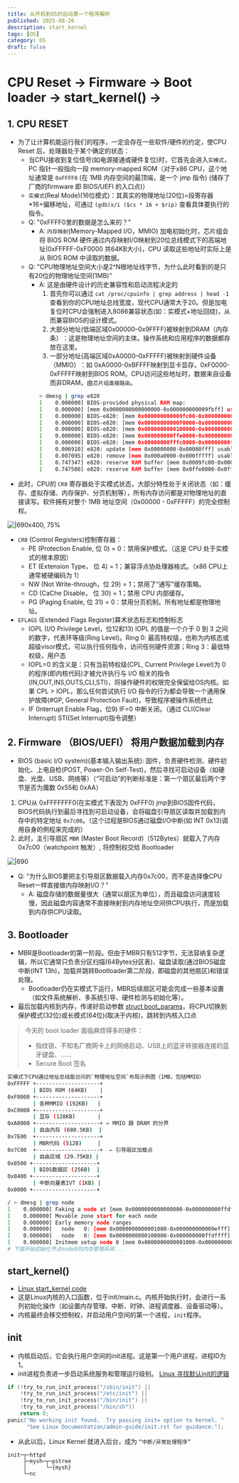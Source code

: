 ```yaml
---
title: 从开机到OS的启动第一个程序解析
published: 2025-08-26
description: start_kernel
tags: [OS]
category: OS
draft: false
---
```

# CPU Reset → Firmware → Boot loader → start_kernel() →

## 1. CPU RESET
- 为了让计算机能运行我们的程序，一定会存在一些软件/硬件的约定，使CPU Reset 后，处理器处于某个确定的状态：
  - 当CPU接收到复位信号(如电源接通或硬件复位)时，它首先会进入`实模式`，PC 指针一般指向一段 memory-mapped ROM（对于x86 CPU，这个地址通常是 `0xFFFF0` (在 1MB 内存空间的​​最顶端，是一个 jmp 指令) (储存了厂商的firmware 即 BIOS/UEFI 的入口点)）
  - `实模式`(Real Mode)(16位模式)：其真实的物理地址(20位)=段寄存器*16+偏移地址，可通过 `(gdb)x/i ($cs * 16 + $rip)` 查看具体要执行的指令。
  - Q: "0xFFFF0里的数据是怎么来的？"
    - A: `内存映射`(Memory-Mapped I/O，MMIO) 加电初始化时，芯片组会将 BIOS ROM 硬件通过内存映射I/O映射到20位总线模式下的高端地址(0xFFFFF-0xF0000 共64KB大小)，CPU 读取这些地址时实际上是从 BIOS ROM 中读取的数据。
  - Q: "CPU物理地址空间大小是2^N根地址线​​ 字节，为什么此时看到的是只有20位的物理地址空间(1MB)" 
    - A: 这是由硬件设计的历史兼容性和启动流程决定的
      1. 首先你可以通过 `cat /proc/cpuinfo | grep address | head -1` 查看到你的CPU​​地址总线宽度，现代CPU通常大于20。但是​加电复位时CPU会强制进入8086兼容状态(如：实模式+地址回绕)，从而兼容BIOS的设计模式。
      2. 大部分地址(低端区域0x00000–0x9FFFF)被映射到DRAM（内存条）​​：这是物理地址空间的主体。操作系统和应用程序的数据都存放在这里。
      3. 一部分地址(高端区域0xA0000–0xFFFFF)被映射到硬件设备（MMIO）​​：如 0xA0000-0xBFFFF映射到显卡显存，0xF0000-0xFFFFF映射到BIOS ROM。​​CPU访问这些地址时，​​数据来自设备而非DRAM​​，由`芯片组直接路由`。
      ```sh
      > dmesg | grep e820
      [    0.000000] BIOS-provided physical RAM map:
      [    0.000000] [mem 0x0000000000000000-0x000000000009fbff] usable  # ​​常规低端640KB DRAM
      [    0.000000] BIOS-e820: [mem 0x000000000009fc00-0x000000000009ffff] reserved  # 扩展 BIOS 数据区(EBDA, Extended BIOS Data Area)
      [    0.000000] BIOS-e820: [mem 0x00000000000f0000-0x00000000000fffff] reserved  # BIOS ROM
      [    0.000000] BIOS-e820: [mem 0x0000000000100000-0x000000000ffdffff] usable  # 解压后的Linux 内核主体
      [    0.000000] BIOS-e820: [mem 0x000000000ffe0000-0x000000000fffffff] reserved  # 保留区域
      [    0.000000] BIOS-e820: [mem 0x00000000fffc0000-0x00000000ffffffff] reserved  # ​​PCI 设备映射
      [    0.006910] e820: update [mem 0x00000000-0x00000fff] usable ==> reserved  # 实模式数据IVT&BDA
      [    0.007095] e820: remove [mem 0x000a0000-0x000fffff] usable  # MMIO
      [    0.747347] e820: reserve RAM buffer [mem 0x0009fc00-0x0009ffff]  # 将 EBDA 区域标记为保留缓冲区
      [    0.747500] e820: reserve RAM buffer [mem 0x0ffe0000-0x0fffffff]  # 高端内存的一些缓冲区
      ```
- 此时，CPU的 `CR0` 寄存器处于实模式状态，大部分特性处于关闭状态（如：缓存、虚拟存储、内存保护、分页机制等），所有内存访问都是对物理地址的直接读写。软件拥有对整个 1MB 地址空间（0x00000 - 0xFFFFF）的完全控制权。

![|690x400, 75%](images/fff0.jpg)
- `CR0` ​(Control Registers)控制寄存器：
  - ​​PE (Protection Enable, 位 0)  = 0​​：​​禁用保护模式​。（这是 CPU 处于实模式的根本原因）
  - ET (Extension Type​​，   位 4)  = 1；兼容浮点协处理器格式。（x86 CPU上通常被硬编码为 1）
  - NW (Not Write-through​​，位 29) = 1；禁用了“通写”缓存策略。
  - CD (CaChe Disable，    位 30) = 1；禁用 CPU 内部缓存​。
  - PG (Paging Enable,     位 31) = 0​​：​​禁用分页机制​​。所有地址都是物理地址。
- `EFLAGS` (Extended Flags Register)算术状态标志和控制标志
  - IOPL (I/O Privilege Level，位12和13) IOPL 的值是一个介于 0 到 3 之间的数字，代表​​环等级(Ring Level)。​​Ring 0​​: 最高特权级，也称为内核态或超级visor模式，可以执行任何指令，访问任何硬件资源；​​Ring 3：最低特权级​​，用户态
  - IOPL=0 的含义是：只有当前特权级(CPL, Current Privilege Level)为 0 的程序(即内核代码)才被允许执行与 I/O 相关的指令(IN,OUT,INS,OUTS,CLI,STI)，将操作硬件的权限完全保留给OS内核。如果 CPL > IOPL，那么任何尝试执行 I/O 指令的行为都会导致一个​​通用保护故障(#GP, General Protection Fault)，导致程序被操作系统终止
  - IF (Interrupt Enable Flag，位9) IF=0 中断关闭。（通过 CLI(Clear Interrupt) STI(Set Interrupt)指令调整）


## 2. Firmware （BIOS/UEFI） 将用户数据加载到内存
- BIOS (basic I/O system)(基本输入输出系统): 固件，负责硬件检测、硬件初始化、上电自检(POST, Power-On Self-Test)，然后寻找可启动设备（如硬盘、光盘、USB、网络等）（“可启动”的判断标准是：第一个扇区最后两个字节是否为魔数 0x55和 0xAA）
1. CPU从 0xFFFFFFF0(在实模式下表现为 0xFFF0) jmp到​​BIOS固件代码​​，BIOS代码执行到最后寻找到可启动设备，会将磁盘引导扇区读取并加载到内存中的特定地址 `0x7c00`。（这个过程是BIOS通过磁盘I/O中断(如 INT 0x13)调用自身的例程来完成的）
2. 此时，主引导扇区 `MBR` (Master Boot Record)（512Bytes）就载入了内存0x7c00（watchpoint 触发）, 将控制权交给 Bootloader

![|690](images/7c00.jpg)
- Q: "为什么BIOS要把主引导扇区数据载入内存0x7c00，而不是选择像CPU Reset一样直接做内存映射I/O？" 
  - A: 磁盘存储的数据量很大（通常以扇区为单位），而且磁盘访问速度较慢，因此磁盘内容通常不直接映射到内存地址空间供CPU执行，而是加载到内存供CPU读取。

## 3. ​​Bootloader​​
- MBR是Bootloader的第一阶段。但由于MBR只有512字节，无法容纳复杂逻辑，所以它通常只负责分区扫描(64Bytes分区表)、磁盘读取(通过BIOS磁盘中断(INT 13h)，​加载并跳转Bootloader第二阶段，即磁盘的其他扇区)和错误处理。
  - Bootloader仍在实模式下运行，MBR后续扇区可能会完成一些基本设置（如文件系统解析​、多系统引导、硬件检测与初始化​​​等）。
- 最后加载内核到内存，传递好启动参数 [struct boot_params](https://code.dragonos.org.cn/xref/linux-6.6.21/arch/x86/include/uapi/asm/bootparam.h#185)，将CPU切换到保护模式(32位)或长模式(64位)(取决于内核)，跳转到内核入口点

> 今天的 boot loader 面临麻烦得多的硬件：
> - 指纹锁、不知名厂商网卡上的网络启动、USB上的蓝牙转接器连接的蓝牙键盘、…… 
> - Secure Boot 签名
```sh
实模式下CPU通过地址总线能访问的`物理地址空间`布局示例图（1MB，包括MMIO）
0xFFFFF +--------------------+
        | BIOS ROM (64KB)    |
0xF0000 +--------------------+
        | 各种MMIO (192KB)   |
0xC0000 +--------------------+
        | 显存 (128KB)       |
0xA0000 +--------------------+ ← MMIO 跟 DRAM 的分界
        | ​​自由内存​ (680.5KB)  |
0x7E00  +--------------------+
        | MBR代码 (512B)     |
0x7C00  +--------------------+  ← 引导扇区加载点
        | 自由区域 (29.75KB) |
0x0500 +--------------------+
        | BIOS数据区 (256B)  |
0x0400 +--------------------+
        | 中断向量表IVT (1KB) |
0x0000 +--------------------+
```
```sh
/ > dmesg | grep node
[    0.000000] Faking a node at [mem 0x0000000000000000-0x000000000ffdffff]
[    0.000000] Movable zone start for each node
[    0.000000] Early memory node ranges
[    0.000000]   node   0: [mem 0x0000000000001000-0x000000000009efff] # 实模式MMIO区域之前的DRAM空间
[    0.000000]   node   0: [mem 0x0000000000100000-0x000000000ffdffff] # 解压后的内核，避开1MB一下的MMIO
[    0.000000] Initmem setup node 0 [mem 0x0000000000001000-0x000000000ffdffff]
# 下面开始初始化节点node0的内存管理系统...
```

## start_kernel()​​
- [Linux start_kernel code](https://code.dragonos.org.cn/xref/linux-6.6.21/init/main.c#874)
- 这是Linux内核的入口函数，位于init/main.c。内核开始执行时，会进行一系列初始化操作（如设置内存管理、中断、时钟​、进程调度器​​、设备驱动等）。
- 内核最终会移交控制权，并启动用户空间的第一个进程，`init`程序。

## init
- 内核启动后，它会执行用户空间的init进程。这是第一个用户进程，进程ID为1。
- init进程负责进一步启动系统服务和管理运行级别。
[Linux 寻找默认init的逻辑](https://code.dragonos.org.cn/xref/linux-6.6.21/init/main.c#1497) 
```c
if (!try_to_run_init_process("/sbin/init") ||
    !try_to_run_init_process("/etc/init") ||
    !try_to_run_init_process("/bin/init") ||
    !try_to_run_init_process("/bin/sh"))
	return 0;
panic("No working init found.  Try passing init= option to kernel. "
      "See Linux Documentation/admin-guide/init.rst for guidance.");
```
- 从此以后，Linux Kernel 就进入后台，成为 `“中断/异常处理程序”`
```
init─┬─httpd
     ├─mysh─┬─pstree
     │      └─{mysh}
     └─nc
```